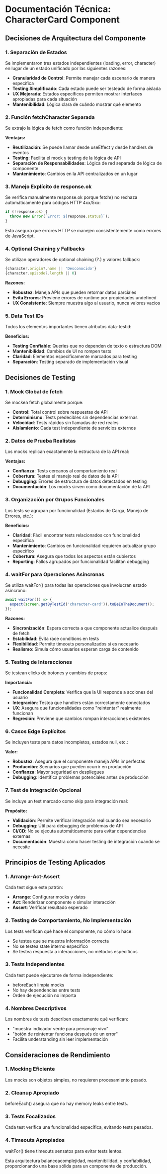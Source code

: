 # Documentación Técnica: CharacterCard Component

## Decisiones de Arquitectura del Componente

### 1. Separación de Estados
Se implementaron tres estados independientes (loading, error, character) en lugar de un estado unificado por las siguientes razones:

- **Granularidad de Control**: Permite manejar cada escenario de manera específica
- **Testing Simplificado**: Cada estado puede ser testeado de forma aislada
- **UX Mejorada**: Estados específicos permiten mostrar interfaces apropiadas para cada situación
- **Mantenibilidad**: Lógica clara de cuándo mostrar qué elemento

### 2. Función fetchCharacter Separada
Se extrajo la lógica de fetch como función independiente:

**Ventajas:**
- **Reutilización**: Se puede llamar desde useEffect y desde handlers de eventos
- **Testing**: Facilita el mock y testing de la lógica de API
- **Separación de Responsabilidades**: Lógica de red separada de lógica de componente
- **Mantenimiento**: Cambios en la API centralizados en un lugar

### 3. Manejo Explícito de response.ok
Se verifica manualmente response.ok porque fetch() no rechaza automáticamente para códigos HTTP 4xx/5xx:

```javascript
if (!response.ok) {
  throw new Error(`Error: ${response.status}`);
}
```

Esto asegura que errores HTTP se manejen consistentemente como errores de JavaScript.

### 4. Optional Chaining y Fallbacks
Se utilizan operadores de optional chaining (?.) y valores fallback:

```javascript
{character.origin?.name || 'Desconocido'}
{character.episode?.length || 0}
```

**Razones:**
- **Robustez**: Maneja APIs que pueden retornar datos parciales
- **Evita Errores**: Previene errores de runtime por propiedades undefined
- **UX Consistente**: Siempre muestra algo al usuario, nunca valores vacíos

### 5. Data Test IDs
Todos los elementos importantes tienen atributos data-testid:

**Beneficios:**
- **Testing Confiable**: Queries que no dependen de texto o estructura DOM
- **Mantenibilidad**: Cambios de UI no rompen tests
- **Claridad**: Elementos específicamente marcados para testing
- **Separación**: Testing separado de implementación visual

## Decisiones de Testing

### 1. Mock Global de fetch
Se mockea fetch globalmente porque:

- **Control**: Total control sobre respuestas de API
- **Determinismo**: Tests predecibles sin dependencias externas
- **Velocidad**: Tests rápidos sin llamadas de red reales
- **Aislamiento**: Cada test independiente de servicios externos

### 2. Datos de Prueba Realistas
Los mocks replican exactamente la estructura de la API real:

**Ventajas:**
- **Confianza**: Tests cercanos al comportamiento real
- **Cobertura**: Testea el manejo real de datos de la API
- **Debugging**: Errores de estructura de datos detectados en testing
- **Documentación**: Los mocks sirven como documentación de la API

### 3. Organización por Grupos Funcionales
Los tests se agrupan por funcionalidad (Estados de Carga, Manejo de Errores, etc.):

**Beneficios:**
- **Claridad**: Fácil encontrar tests relacionados con funcionalidad específica
- **Mantenimiento**: Cambios en funcionalidad requieren actualizar grupo específico
- **Cobertura**: Asegura que todos los aspectos están cubiertos
- **Reporting**: Fallos agrupados por funcionalidad facilitan debugging

### 4. waitFor para Operaciones Asíncronas
Se utiliza waitFor() para todas las operaciones que involucran estado asíncrono:

```javascript
await waitFor(() => {
  expect(screen.getByTestId('character-card')).toBeInTheDocument();
});
```

**Razones:**
- **Sincronización**: Espera correcta a que componente actualice después de fetch
- **Estabilidad**: Evita race conditions en tests
- **Flexibilidad**: Permite timeouts personalizados si es necesario
- **Realismo**: Simula cómo usuarios esperan carga de contenido

### 5. Testing de Interacciones
Se testean clicks de botones y cambios de props:

**Importancia:**
- **Funcionalidad Completa**: Verifica que la UI responde a acciones del usuario
- **Integración**: Testea que handlers están correctamente conectados
- **UX**: Asegura que funcionalidades como "reintentar" realmente funcionan
- **Regresión**: Previene que cambios rompan interacciones existentes

### 6. Casos Edge Explícitos
Se incluyen tests para datos incompletos, estados null, etc.:

**Valor:**
- **Robustez**: Asegura que el componente maneja APIs imperfectas
- **Producción**: Scenarios que pueden ocurrir en producción
- **Confianza**: Mayor seguridad en despliegues
- **Debugging**: Identifica problemas potenciales antes de producción

### 7. Test de Integración Opcional
Se incluye un test marcado como skip para integración real:

**Propósito:**
- **Validación**: Permite verificar integración real cuando sea necesario
- **Debugging**: Útil para debugging de problemas de API
- **CI/CD**: No se ejecuta automáticamente para evitar dependencias externas
- **Documentación**: Muestra cómo hacer testing de integración cuando se necesite

## Principios de Testing Aplicados

### 1. Arrange-Act-Assert
Cada test sigue este patrón:
- **Arrange**: Configurar mocks y datos
- **Act**: Renderizar componente o simular interacción
- **Assert**: Verificar resultado esperado

### 2. Testing de Comportamiento, No Implementación
Los tests verifican qué hace el componente, no cómo lo hace:
- Se testea que se muestra información correcta
- No se testea state interno específico
- Se testea respuesta a interacciones, no métodos específicos

### 3. Tests Independientes
Cada test puede ejecutarse de forma independiente:
- beforeEach limpia mocks
- No hay dependencias entre tests
- Orden de ejecución no importa

### 4. Nombres Descriptivos
Los nombres de tests describen exactamente qué verifican:
- "muestra indicador verde para personaje vivo"
- "botón de reintentar funciona después de un error"
- Facilita understanding sin leer implementación

## Consideraciones de Rendimiento

### 1. Mocking Eficiente
Los mocks son objetos simples, no requieren procesamiento pesado.

### 2. Cleanup Apropiado
beforeEach() asegura que no hay memory leaks entre tests.

### 3. Tests Focalizados
Cada test verifica una funcionalidad específica, evitando tests pesados.

### 4. Timeouts Apropiados
waitFor() tiene timeouts sensatos para evitar tests lentos.

Esta arquitectura balanceacomplejidad, mantenibilidad, y confiabilidad, proporcionando una base sólida para un componente de producción.
